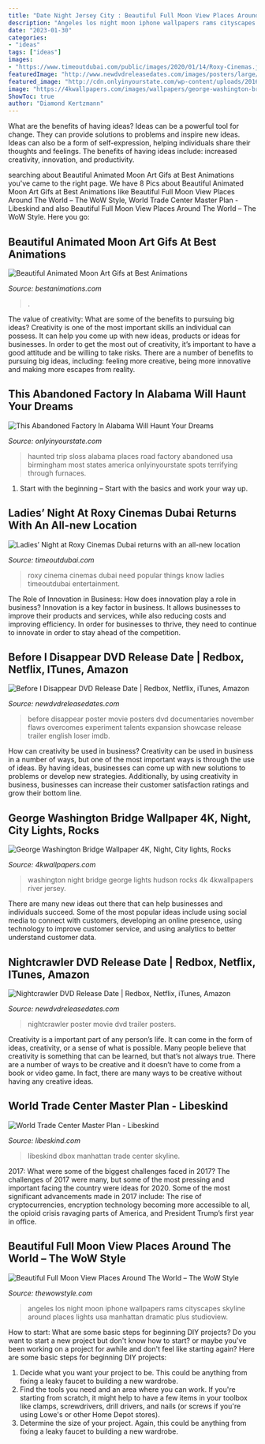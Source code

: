 ```yaml
---
title: "Date Night Jersey City : Beautiful Full Moon View Places Around The World – The Wow Style"
description: "Angeles los night moon iphone wallpapers rams cityscapes skyline around places lights usa manhattan dramatic plus studioview"
date: "2023-01-30"
categories:
- "ideas"
tags: ["ideas"]
images:
- "https://www.timeoutdubai.com/public/images/2020/01/14/Roxy-Cinemas.jpg"
featuredImage: "http://www.newdvdreleasedates.com/images/posters/large/before-i-disappear-2014-01.jpg"
featured_image: "http://cdn.onlyinyourstate.com/wp-content/uploads/2016/01/24202509656_183929611f_o.jpg"
image: "https://4kwallpapers.com/images/wallpapers/george-washington-bridge-night-city-lights-rocks-hudson-2560x1440-595.jpg"
ShowToc: true
author: "Diamond Kertzmann"
---
```



What are the benefits of having ideas?
Ideas can be a powerful tool for change. They can provide solutions to problems and inspire new ideas. Ideas can also be a form of self-expression, helping individuals share their thoughts and feelings. The benefits of having ideas include: increased creativity, innovation, and productivity.

	

		
searching about Beautiful Animated Moon Art Gifs at Best Animations you've came to the right page. We have 8 Pics about Beautiful Animated Moon Art Gifs at Best Animations like Beautiful Full Moon View Places Around The World – The WoW Style, World Trade Center Master Plan - Libeskind and also Beautiful Full Moon View Places Around The World – The WoW Style. Here you go:
		
    
## Beautiful Animated Moon Art Gifs At Best Animations

<img loading=lazy src="https://bestanimations.com/Earth&amp;Space/Moon/moon-rising-over-city-animated-gif.gif" onerror="this.onerror=null;this.src='https://tse3.mm.bing.net/th?id=OIP.5B6QRvyIOgAd4vSEvJD9lgHaG1&amp;pid=15.1';" alt="Beautiful Animated Moon Art Gifs at Best Animations">

_Source: bestanimations.com_

>. 

	

The value of creativity: What are some of the benefits to pursuing big ideas?
Creativity is one of the most important skills an individual can possess. It can help you come up with new ideas, products or ideas for businesses. In order to get the most out of creativity, it’s important to have a good attitude and be willing to take risks. There are a number of benefits to pursuing big ideas, including: feeling more creative, being more innovative and making more escapes from reality.

    
## This Abandoned Factory In Alabama Will Haunt Your Dreams

<img loading=lazy src="http://cdn.onlyinyourstate.com/wp-content/uploads/2016/01/24202509656_183929611f_o.jpg" onerror="this.onerror=null;this.src='https://tse1.mm.bing.net/th?id=OIP.xOQykQ7MH_jKoemw9uf1FwHaEk&amp;pid=15.1';" alt="This Abandoned Factory In Alabama Will Haunt Your Dreams">

_Source: onlyinyourstate.com_

>haunted trip sloss alabama places road factory abandoned usa birmingham most states america onlyinyourstate spots terrifying through furnaces. 

	

1. Start with the beginning – Start with the basics and work your way up.

    
## Ladies’ Night At Roxy Cinemas Dubai Returns With An All-new Location

<img loading=lazy src="https://www.timeoutdubai.com/public/images/2020/01/14/Roxy-Cinemas.jpg" onerror="this.onerror=null;this.src='https://tse3.mm.bing.net/th?id=OIP.NXyT-bkMfDazsezmb7P7VwHaE8&amp;pid=15.1';" alt="Ladies’ Night at Roxy Cinemas Dubai returns with an all-new location">

_Source: timeoutdubai.com_

>roxy cinema cinemas dubai need popular things know ladies timeoutdubai entertainment. 

	

The Role of Innovation in Business: How does innovation play a role in business?
Innovation is a key factor in business. It allows businesses to improve their products and services, while also reducing costs and improving efficiency. In order for businesses to thrive, they need to continue to innovate in order to stay ahead of the competition.

    
## Before I Disappear DVD Release Date | Redbox, Netflix, ITunes, Amazon

<img loading=lazy src="http://www.newdvdreleasedates.com/images/posters/large/before-i-disappear-2014-01.jpg" onerror="this.onerror=null;this.src='https://tse2.mm.bing.net/th?id=OIP.kIvCNp1cPV95XGp4AAA8OgHaK-&amp;pid=15.1';" alt="Before I Disappear DVD Release Date | Redbox, Netflix, iTunes, Amazon">

_Source: newdvdreleasedates.com_

>before disappear poster movie posters dvd documentaries november flaws overcomes experiment talents expansion showcase release trailer english loser imdb. 

	

How can creativity be used in business?
Creativity can be used in business in a number of ways, but one of the most important ways is through the use of ideas. By having ideas, businesses can come up with new solutions to problems or develop new strategies. Additionally, by using creativity in business, businesses can increase their customer satisfaction ratings and grow their bottom line.

    
## George Washington Bridge Wallpaper 4K, Night, City Lights, Rocks

<img loading=lazy src="https://4kwallpapers.com/images/wallpapers/george-washington-bridge-night-city-lights-rocks-hudson-2560x1440-595.jpg" onerror="this.onerror=null;this.src='https://tse3.mm.bing.net/th?id=OIP.CMSv85Z1ivbaV-CXeAML-QHaEK&amp;pid=15.1';" alt="George Washington Bridge Wallpaper 4K, Night, City lights, Rocks">

_Source: 4kwallpapers.com_

>washington night bridge george lights hudson rocks 4k 4kwallpapers river jersey. 

	

There are many new ideas out there that can help businesses and individuals succeed. Some of the most popular ideas include using social media to connect with customers, developing an online presence, using technology to improve customer service, and using analytics to better understand customer data.

    
## Nightcrawler DVD Release Date | Redbox, Netflix, ITunes, Amazon

<img loading=lazy src="http://www.newdvdreleasedates.com/images/posters/large/nightcrawler-2014-05.jpg" onerror="this.onerror=null;this.src='https://tse3.mm.bing.net/th?id=OIP.4CUR7AuBiFSu2KIy7u_aXwHaKo&amp;pid=15.1';" alt="Nightcrawler DVD Release Date | Redbox, Netflix, iTunes, Amazon">

_Source: newdvdreleasedates.com_

>nightcrawler poster movie dvd trailer posters. 

	

Creativity is a important part of any person’s life. It can come in the form of ideas, creativity, or a sense of what is possible. Many people believe that creativity is something that can be learned, but that’s not always true. There are a number of ways to be creative and it doesn’t have to come from a book or video game. In fact, there are many ways to be creative without having any creative ideas.

    
## World Trade Center Master Plan - Libeskind

<img loading=lazy src="https://libeskind.com/wp-content/uploads/view-of-manhattan-from-jersey-with-wtc-skyline_c-dbox-2280x1000.jpg" onerror="this.onerror=null;this.src='https://tse2.mm.bing.net/th?id=OIP._9-Fsyw6cOWLWnlWFtSeWwHaDP&amp;pid=15.1';" alt="World Trade Center Master Plan - Libeskind">

_Source: libeskind.com_

>libeskind dbox manhattan trade center skyline. 

	

2017: What were some of the biggest challenges faced in 2017?
The challenges of 2017 were many, but some of the most pressing and important facing the country were ideas for 2020. Some of the most significant advancements made in 2017 include: The rise of cryptocurrencies, encryption technology becoming more accessible to all, the opioid crisis ravaging parts of America, and President Trump’s first year in office.

    
## Beautiful Full Moon View Places Around The World – The WoW Style

<img loading=lazy src="http://thewowstyle.com/wp-content/uploads/2014/11/Los-Angeles.jpg" onerror="this.onerror=null;this.src='https://tse4.mm.bing.net/th?id=OIP.O0jEf9txFdWSH33c0ktYNgDIEs&amp;pid=15.1';" alt="Beautiful Full Moon View Places Around The World – The WoW Style">

_Source: thewowstyle.com_

>angeles los night moon iphone wallpapers rams cityscapes skyline around places lights usa manhattan dramatic plus studioview. 

	

How to start: What are some basic steps for beginning DIY projects?
Do you want to start a new project but don't know how to start? or maybe you've been working on a project for awhile and don't feel like starting again? Here are some basic steps for beginning DIY projects:
1. Decide what you want your project to be. This could be anything from fixing a leaky faucet to building a new wardrobe. 
2. Find the tools you need and an area where you can work. If you're starting from scratch, it might help to have a few items in your toolbox like clamps, screwdrivers, drill drivers, and nails (or screws if you're using Lowe's or other Home Depot stores). 
3. Determine the size of your project. Again, this could be anything from fixing a leaky faucet to building a new wardrobe. 

